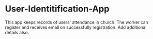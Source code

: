 # User-Identitification-App
This app keeps  records of users' attendance in church. The worker can register and receives email on successfully registration. Add additional details also.
